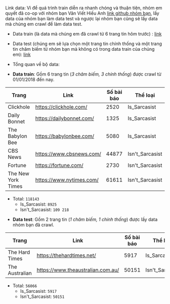 Link data:
Vì để quá trình train diễn ra nhanh chóng và thuận tiện, nhóm em quyết đã co-op với nhóm bạn Văn Viết Hiếu Anh [link github nhóm bạn](https://github.com/vanviethieuanh/CS114.L21), lấy data của nhóm bạn làm data test và ngược lại nhóm bạn cũng sẽ lấy data mà chúng em crawl để làm data test.
* Data train (là data mà chúng em đã crawl từ 6 trang tin hôm trước) : [link](https://github.com/lphuong304/CS114.L21/blob/main/COLAB_ASSIGNMENTS/COLAB_ASSIGNMENT_09_06/submit.csv)
* Data test (chúng em sẽ lựa chọn một trang tin chính thống và một trang tin châm biếm từ nhóm bạn mà không có trong data train của chúng em): [link]()

* Tổng quan về bộ data:
 + **Data train**: Gồm 6 trang tin (*3 châm biếm, 3 chính thống*) được crawl từ 01/01/2018 đến nay.
 

| Trang      |Link                       | Số bài báo | Thể loại    | 
|------------| ------------------------- | ---------- | ------------| 
|Clickhole   | https://clickhole.com/    | 2520       | Is_Sarcasist| 
|Daily Bonnet| https://dailybonnet.com/  | 1325       | Is_Sarcasist| 
|The Babylon Bee|https://babylonbee.com/ | 5080       | Is_Sarcasist| 
|CBS News    |  https://www.cbsnews.com/ | 44877      | Isn't_Sarcasist | 
|Fortune     |  https://fortune.com/     | 2730       | Isn't_Sarcasist | 
|The New York Times|https://www.nytimes.com/| 61611   | Isn't_Sarcasist | 

* Total: `118143`
    +   Is_Sarcasist: `8925`
    +  Isn't_Sarcasist: `109 218`

 + **Data test**: Gồm 2 trang tin (*1 châm biếm, 1 chính thống*) được lấy data nhóm bạn đã crawl.

| Trang      |Link                       | Số bài báo | Thể loại    | 
|------------| ------------------------- | ---------- | ------------| 
|The Hard Times   | https://thehardtimes.net/    | 5917      | Is_Sarcasist| 
|The Australian  |  https://www.theaustralian.com.au/ | 50151| Isn't_Sarcasist | 
* Total: `56066`
    +   Is_Sarcasist: `5917`
    +  Isn't_Sarcasist: `50151`
